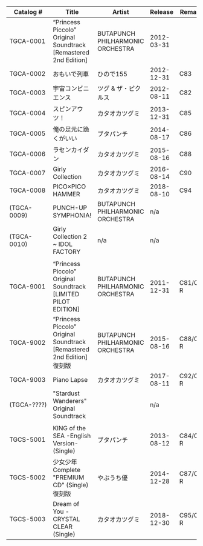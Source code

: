 | Catalog #   | Title                                                               | Artist                           | Release    | Remarks  | Link                                                            | 
|-------------|---------------------------------------------------------------------|----------------------------------|------------|----------|-----------------------------------------------------------------| 
| TGCA-0001   | “Princess Piccolo” Original Soundtrack [Remastered 2nd Edition]     | BUTAPUNCH PHILHARMONIC ORCHESTRA | 2012-03-31 |          | [Blog](http://blog.tsugumikataoka.com/?eid=215)                 | 
| TGCA-0002   | おもいで列車                                                              | ひので155                           | 2012-12-31 | C83      | [Blog](http://blog.tsugumikataoka.com/?eid=266)                 | 
| TGCA-0003   | 宇宙コンビニエンス                                                           | ツグ & ザ・ピクルス                      | 2012-08-11 | C82      | [Blog](http://blog.tsugumikataoka.com/?eid=234)                 | 
| TGCA-0004   | スピンアウツ！                                                             | カタオカツグミ                          | 2013-12-31 | C85      | [Blog](http://blog.tsugumikataoka.com/?eid=296)                 | 
| TGCA-0005   | 俺の足元に跪くがいい                                                          | ブタパンチ                            | 2014-08-17 | C86      | [Blog](http://blog.tsugumikataoka.com/?eid=300)                 | 
| TGCA-0006   | ラセンカイダン                                                             | カタオカツグミ                          | 2015-08-16 | C88      | [Blog](http://blog.tsugumikataoka.com/?eid=309)                 | 
| TGCA-0007   | Girly Collection                                                    | カタオカツグミ                          | 2016-08-14 | C90      | [Blog](http://blog.tsugumikataoka.com/?eid=312)                 | 
| TGCA-0008   | PICO×PICO HAMMER                                                    | カタオカツグミ                          | 2018-08-10 | C94      | [Blog](http://blog.tsugumikataoka.com/?eid=315)                 | 
| (TGCA-0009) | PUNCH-UP SYMPHONIA!                                                 | BUTAPUNCH PHILHARMONIC ORCHESTRA | n/a        |          | [Tweet](https://twitter.com/tsugsan/status/1035867462175215617) | 
| (TGCA-0010) | Girly Collection 2 ~ IDOL FACTORY                                   | n/a                              | n/a        |          | [Tweet](https://twitter.com/punchtei/status/977606566110097408) | 
|             |                                                                     |                                  |            |          |                                                                 | 
| TGCA-9001   | “Princess Piccolo” Original Soundtrack [LIMITED PILOT EDITION]      | BUTAPUNCH PHILHARMONIC ORCHESTRA | 2011-12-31 | C81/CD-R | [Blog](http://blog.tsugumikataoka.com/?eid=171)                 | 
| TGCA-9002   | “Princess Piccolo” Original Soundtrack [Remastered 2nd Edition] 復刻版 | BUTAPUNCH PHILHARMONIC ORCHESTRA | 2015-08-16 | C88/CD-R | [Tweet](https://twitter.com/tsugsan/status/628570638664339457)  | 
| TGCA-9003   | Piano Lapse                                                         | カタオカツグミ                          | 2017-08-11 | C92/CD-R | [Tweet](https://twitter.com/tsugsan/status/894534897079009280)  | 
| (TGCA-????) | "Stardust Wanderers" Original Soundtrack                            |                                  | n/a        |          | [Tweet](https://twitter.com/punchtei/status/660463919937384448) | 
|             |                                                                     |                                  |            |          |                                                                 | 
| TGCS-5001   | KING of the SEA -English Version- (Single)                          | ブタパンチ                            | 2013-08-12 | C84/CD-R | [Blog](http://blog.tsugumikataoka.com/?eid=289)                 | 
| TGCS-5002   | 少女少年Complete "PREMIUM CD" (Single) 復刻版                              | やぶうち優                            | 2014-12-28 | C87/CD-R | [Blog](http://blog.tsugumikataoka.com/?eid=304)                 | 
| TGCS-5003   | Dream of You - CRYSTAL CLEAR (Single)                               | カタオカツグミ                   | 2018-12-30 | C95/CD-R | [Blog](http://blog.tsugumikataoka.com/?eid=316)                 | 

